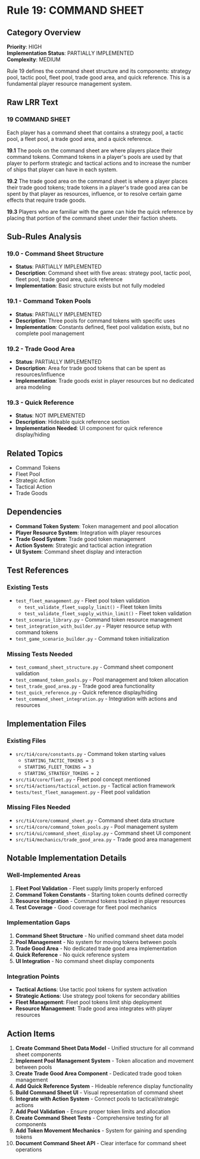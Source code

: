 # Rule 19: COMMAND SHEET

## Category Overview
**Priority**: HIGH  
**Implementation Status**: PARTIALLY IMPLEMENTED  
**Complexity**: MEDIUM  

Rule 19 defines the command sheet structure and its components: strategy pool, tactic pool, fleet pool, trade good area, and quick reference. This is a fundamental player resource management system.

## Raw LRR Text

### 19 COMMAND SHEET
Each player has a command sheet that contains a strategy pool, a tactic pool, a fleet pool, a trade good area, and a quick reference.

**19.1** The pools on the command sheet are where players place their command tokens. Command tokens in a player's pools are used by that player to perform strategic and tactical actions and to increase the number of ships that player can have in each system.

**19.2** The trade good area on the command sheet is where a player places their trade good tokens; trade tokens in a player's trade good area can be spent by that player as resources, influence, or to resolve certain game effects that require trade goods.

**19.3** Players who are familiar with the game can hide the quick reference by placing that portion of the command sheet under their faction sheets.

## Sub-Rules Analysis

### 19.0 - Command Sheet Structure
- **Status**: PARTIALLY IMPLEMENTED
- **Description**: Command sheet with five areas: strategy pool, tactic pool, fleet pool, trade good area, quick reference
- **Implementation**: Basic structure exists but not fully modeled

### 19.1 - Command Token Pools
- **Status**: PARTIALLY IMPLEMENTED
- **Description**: Three pools for command tokens with specific uses
- **Implementation**: Constants defined, fleet pool validation exists, but no complete pool management

### 19.2 - Trade Good Area
- **Status**: PARTIALLY IMPLEMENTED
- **Description**: Area for trade good tokens that can be spent as resources/influence
- **Implementation**: Trade goods exist in player resources but no dedicated area modeling

### 19.3 - Quick Reference
- **Status**: NOT IMPLEMENTED
- **Description**: Hideable quick reference section
- **Implementation Needed**: UI component for quick reference display/hiding

## Related Topics
- Command Tokens
- Fleet Pool
- Strategic Action
- Tactical Action
- Trade Goods

## Dependencies
- **Command Token System**: Token management and pool allocation
- **Player Resource System**: Integration with player resources
- **Trade Good System**: Trade good token management
- **Action System**: Strategic and tactical action integration
- **UI System**: Command sheet display and interaction

## Test References

### Existing Tests
- `test_fleet_management.py` - Fleet pool token validation
  - `test_validate_fleet_supply_limit()` - Fleet token limits
  - `test_validate_fleet_supply_within_limit()` - Fleet token validation
- `test_scenario_library.py` - Command token resource management
- `test_integration_with_builder.py` - Player resource setup with command tokens
- `test_game_scenario_builder.py` - Command token initialization

### Missing Tests Needed
- `test_command_sheet_structure.py` - Command sheet component validation
- `test_command_token_pools.py` - Pool management and token allocation
- `test_trade_good_area.py` - Trade good area functionality
- `test_quick_reference.py` - Quick reference display/hiding
- `test_command_sheet_integration.py` - Integration with actions and resources

## Implementation Files

### Existing Files
- `src/ti4/core/constants.py` - Command token starting values
  - `STARTING_TACTIC_TOKENS = 3`
  - `STARTING_FLEET_TOKENS = 3`
  - `STARTING_STRATEGY_TOKENS = 2`
- `src/ti4/core/fleet.py` - Fleet pool concept mentioned
- `src/ti4/actions/tactical_action.py` - Tactical action framework
- `tests/test_fleet_management.py` - Fleet pool validation

### Missing Files Needed
- `src/ti4/core/command_sheet.py` - Command sheet data structure
- `src/ti4/core/command_token_pools.py` - Pool management system
- `src/ti4/ui/command_sheet_display.py` - Command sheet UI component
- `src/ti4/mechanics/trade_good_area.py` - Trade good area management

## Notable Implementation Details

### Well-Implemented Areas
1. **Fleet Pool Validation** - Fleet supply limits properly enforced
2. **Command Token Constants** - Starting token counts defined correctly
3. **Resource Integration** - Command tokens tracked in player resources
4. **Test Coverage** - Good coverage for fleet pool mechanics

### Implementation Gaps
1. **Command Sheet Structure** - No unified command sheet data model
2. **Pool Management** - No system for moving tokens between pools
3. **Trade Good Area** - No dedicated trade good area implementation
4. **Quick Reference** - No quick reference system
5. **UI Integration** - No command sheet display components

### Integration Points
- **Tactical Actions**: Use tactic pool tokens for system activation
- **Strategic Actions**: Use strategy pool tokens for secondary abilities
- **Fleet Management**: Fleet pool tokens limit ship deployment
- **Resource Management**: Trade good area integrates with player resources

## Action Items

1. **Create Command Sheet Data Model** - Unified structure for all command sheet components
2. **Implement Pool Management System** - Token allocation and movement between pools
3. **Create Trade Good Area Component** - Dedicated trade good token management
4. **Add Quick Reference System** - Hideable reference display functionality
5. **Build Command Sheet UI** - Visual representation of command sheet
6. **Integrate with Action System** - Connect pools to tactical/strategic actions
7. **Add Pool Validation** - Ensure proper token limits and allocation
8. **Create Command Sheet Tests** - Comprehensive testing for all components
9. **Add Token Movement Mechanics** - System for gaining and spending tokens
10. **Document Command Sheet API** - Clear interface for command sheet operations